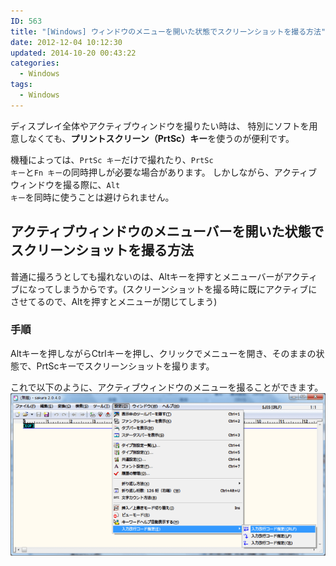 ```yaml
---
ID: 563
title: "[Windows] ウィンドウのメニューを開いた状態でスクリーンショットを撮る方法"
date: 2012-12-04 10:12:30
updated: 2014-10-20 00:43:22
categories:
  - Windows
tags:
  - Windows
---
```


ディスプレイ全体やアクティブウィンドウを撮りたい時は、
特別にソフトを用意しなくても、<b>プリントスクリーン（PrtSc）キー</b>を使うのが便利です。

機種によっては、<code>PrtSc キー</code>だけで撮れたり、<code>PrtSc キー</code>と<code>Fn キー</code>の同時押しが必要な場合があります。
しかしながら、アクティブウィンドウを撮る際に、<code>Alt キー</code>を同時に使うことは避けられません。

<!--more-->
<h2>アクティブウィンドウのメニューバーを開いた状態でスクリーンショットを撮る方法</h2>
普通に撮ろうとしても撮れないのは、Altキーを押すとメニューバーがアクティブになってしまうからです。<span class="text-muted">(スクリーンショットを撮る時に既にアクティブにさせてるので、Altを押すとメニューが閉じてしまう)</span>

<h3>手順</h3>
Altキーを押しながらCtrlキーを押し、クリックでメニューを開き、そのままの状態で、PrtScキーでスクリーンショットを撮ります。

これで以下のように、アクティブウィンドウのメニューを撮ることができます。
<img src="/images/Open-Menu-Active-Window.png">
